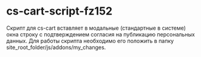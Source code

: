 # cs-cart-script-fz152
Скрипт для cs-cart вставляет в модальные (стандартные в системе) окна строку с подтверждением согласия на публикацию персональных данных. 
Для работы скрипта необходимо его положить в папку site_root_folder/js/addons/my_changes.

